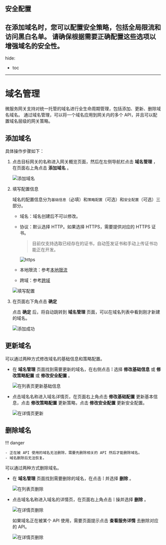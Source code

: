 ## 安全配置
在添加域名时，您可以配置安全策略，包括全局限流和访问黑白名单。
请确保根据需要正确配置这些选项以增强域名的安全性。
---
hide:
  - toc
---

# 域名管理

微服务网关支持对统一托管的域名进行全生命周期管理，包括添加、更新、删除域名域名。
通过域名管理，可以将一个域名应用到网关内的多个 API，并且可以配置域名层级的网关策略。

## 添加域名

具体操作步骤如下：

1. 点击目标网关的名称进入网关概览页面，然后在左侧导航栏点击 __域名管理__ ，在页面右上角点击 __添加域名__ 。

    ![添加域名](https://docs.daocloud.io/daocloud-docs-images/docs/zh/docs/skoala/gateway/domain/images/add-domain-1.png)

2. 填写配置信息

    域名的配置信息分为`基础信息`（必填）和`策略配置`（可选）和`安全配置`（可选）三部分。

    - 域名：域名创建后不可以修改。
    - 协议：默认选择 HTTP。如果选择 HTTPS，需要提供对应的 HTTPS 证书。

        > 目前仅支持选取已经存在的证书，自动签发证书和手动上传证书功能正在开发。

        ![https](https://docs.daocloud.io/daocloud-docs-images/docs/zh/docs/skoala/gateway/domain/images/add-domain-https.png)

    - 本地限流：参考[本地限流](../api/api-policy.md#_6)
    - 跨域：参考[跨域](domain-policy.md#_2)
    <!-- 缺乏本地限流文档 -->

    ![填写配置](https://docs.daocloud.io/daocloud-docs-images/docs/zh/docs/skoala/gateway/domain/images/add-domain-2.png)

    <!--
    - 仅 HTTPS: 启用后，网关会拒绝此域名的 HTTP 请求
    - 策略配置：参考[配置域名策略](domain-policy.md)
    -->

3. 在页面右下角点击 __确定__

    点击 __确定__ 后，将自动跳转到 __域名管理__ 页面，可以在域名列表中看到刚才新建的域名。

    ![添加成功](https://docs.daocloud.io/daocloud-docs-images/docs/zh/docs/skoala/gateway/domain/images/domain-bingo.png)

## 更新域名

可以通过两种方式修改域名的基础信息和策略配置。

- 在 __域名管理__ 页面找到需要更新的域名，在右侧点击 __ⵗ__ 选择 __修改基础信息__ 或 __修改策略配置__ 或 __修改安全配置__ 。

    ![在列表页更新基础信息](https://docs.daocloud.io/daocloud-docs-images/docs/zh/docs/skoala/gateway/domain/images/update-domain-1.png)

- 点击域名名称进入域名详情页，在页面右上角点击 __修改基础配置__ 更新基本信息，点击 __修改策略配置__ 更新策略，点击 __修改安全配置__ 更新安全配置。

    ![在详情页更新](https://docs.daocloud.io/daocloud-docs-images/docs/zh/docs/skoala/gateway/domain/images/update-domain-2.png)

## 删除域名

!!! danger

    - 正在被 API 使用的域名无法删除，需要先删除相关的 API 然后才能删除域名。
    - 域名删除后无法恢复。

可以通过两种方式删除域名。

- 在 __域名管理__ 页面找到需要删除的域名，在点击 __ⵗ__ 并选择 __删除__ 。

    ![在列表页删除](https://docs.daocloud.io/daocloud-docs-images/docs/skoala/ms-gateway/domain/imgs/delete-domain-1.png)

- 点击域名名称进入域名的详情页，在页面右上角点击 __ⵗ__ 操并选择 __删除__ 。

    ![在详情页删除](https://docs.daocloud.io/daocloud-docs-images/docs/skoala/ms-gateway/domain/imgs/delete-domain-2.png)

    如果域名正在被某个 API 使用，需要页面提示点击 __查看服务详情__ 去删除对应的 API。<!--待ui更新后更新描述-->

    ![在详情页删除](https://docs.daocloud.io/daocloud-docs-images/docs/zh/docs/skoala/gateway/domain/images/delete-domain-3.png)
